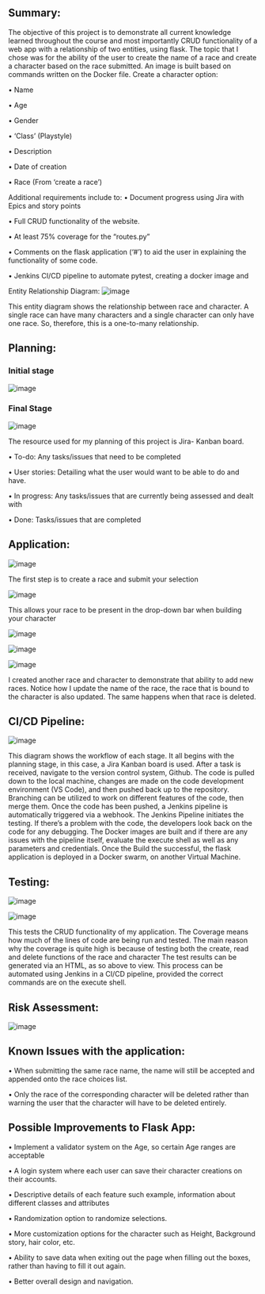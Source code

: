 ## Summary:

The objective of this project is to demonstrate all current knowledge learned throughout the course and most importantly CRUD functionality of a web app with a relationship of two entities, using flask. The topic that I chose was for the ability of the user to create the name of a race and create a character based on the race submitted.
An image is built based on commands written on the Docker file.
Create a character option:

•	Name

•	Age

•	Gender

•	‘Class’ (Playstyle)

•	Description 

•	Date of creation

•	Race (From ‘create a race’)

Additional requirements include to:
•	Document progress using Jira with Epics and story points

•	Full CRUD functionality of the website.

•	At least 75% coverage for the “routes.py”

•	Comments on the flask application (‘#’) to aid the user in explaining the functionality of some code.

•	Jenkins CI/CD pipeline to automate pytest, creating a docker image and 

Entity Relationship Diagram:
![image](https://user-images.githubusercontent.com/97620482/157718248-89664b89-a54b-404e-baf7-dcf53725f1be.png)

This entity diagram shows the relationship between race and character. A single race can have many characters and a single character can only have one race. So, therefore, this is a one-to-many relationship.

## Planning:
### Initial stage
![image](https://user-images.githubusercontent.com/97620482/157718471-3f46eef3-5ebe-4e4d-a80d-4ea4e610b5f9.png)

### Final Stage 

![image](https://user-images.githubusercontent.com/97620482/157718600-5e2e108a-10a3-42ce-928e-6af276bdb1a3.png)


The resource used for my planning of this project is Jira- Kanban board.

•	To-do:  Any tasks/issues that need to be completed

•	User stories: Detailing what the user would want to be able to do and have.

•	In progress: Any tasks/issues that are currently being assessed and dealt with

•	Done: Tasks/issues that are completed 

## Application: 

![image](https://user-images.githubusercontent.com/97620482/157719143-2a8606eb-b4e4-4fc5-9a4e-788daca7708d.png)

The first step is to create a race and submit your selection

![image](https://user-images.githubusercontent.com/97620482/157719320-471c5d09-da53-4d57-9fc5-65ab7be114b3.png)

This allows your race to be present in the drop-down bar when building your character

![image](https://user-images.githubusercontent.com/97620482/157720922-52941204-7f7f-4474-a078-817435bdeb5c.png)

![image](https://user-images.githubusercontent.com/97620482/157721593-2c1ea717-cae4-4702-8907-1a253980ece5.png)

![image](https://user-images.githubusercontent.com/97620482/157721616-8abef7b2-b325-4ed9-97fe-c061c8afe8e7.png)

I created another race and character to demonstrate that ability to add new races.
Notice how I update the name of the race, the race that is bound to the character is also updated. The same happens when that race is deleted.

## CI/CD Pipeline: 

![image](https://user-images.githubusercontent.com/97620482/157735964-a74acafd-2203-420e-9b5c-12f8a4bc3e0d.png)

This diagram shows the workflow of each stage. It all begins with the planning stage, in this case, a Jira Kanban board is used. After a task is received, navigate to the version control system, Github. The code is pulled down to the local machine, changes are made on the code development environment (VS Code), and then pushed back up to the repository. Branching can be utilized to work on different features of the code, then merge them. Once the code has been pushed, a Jenkins pipeline is automatically triggered via a webhook. The Jenkins Pipeline initiates the testing. If there’s a problem with the code, the developers look back on the code for any debugging. The Docker images are built and if there are any issues with the pipeline itself, evaluate the execute shell as well as any parameters and credentials. Once the Build the successful, the flask application is deployed in a Docker swarm, on another Virtual Machine.

## Testing:

![image](https://user-images.githubusercontent.com/97620482/157736356-637d868c-10ee-421c-ba57-163c23354ea4.png)

![image](https://user-images.githubusercontent.com/97620482/157736681-bf551988-c48c-4d63-a1a2-0c537a99043e.png)


This tests the CRUD functionality of my application. The Coverage means how much of the lines of code are being run and tested. The main reason why the coverage is quite high is because of testing both the create, read and delete functions of the race and character The test results can be generated via an HTML, as so above to view. This process can be automated using Jenkins in a CI/CD pipeline, provided the correct commands are on the execute shell.

## Risk Assessment:

![image](https://user-images.githubusercontent.com/97620482/157744869-e5469d02-4966-415f-88a0-d607c61f7c6a.png)

## Known Issues with the application:

•	When submitting the same race name, the name will still be accepted and appended onto the race choices list.

•	Only the race of the corresponding character will be deleted rather than warning the user that the character will have to be deleted entirely. 

## Possible Improvements to Flask App: 

•	Implement a validator system on the Age, so certain Age ranges are acceptable

•	A login system where each user can save their character creations on their accounts.

•	Descriptive details of each feature such example, information about different classes and attributes

•	Randomization option to randomize selections.

•	More customization options for the character such as Height, Background story, hair color, etc.

•	Ability to save data when exiting out the page when filling out the boxes, rather than having to fill it out again.

•	Better overall design and navigation.

